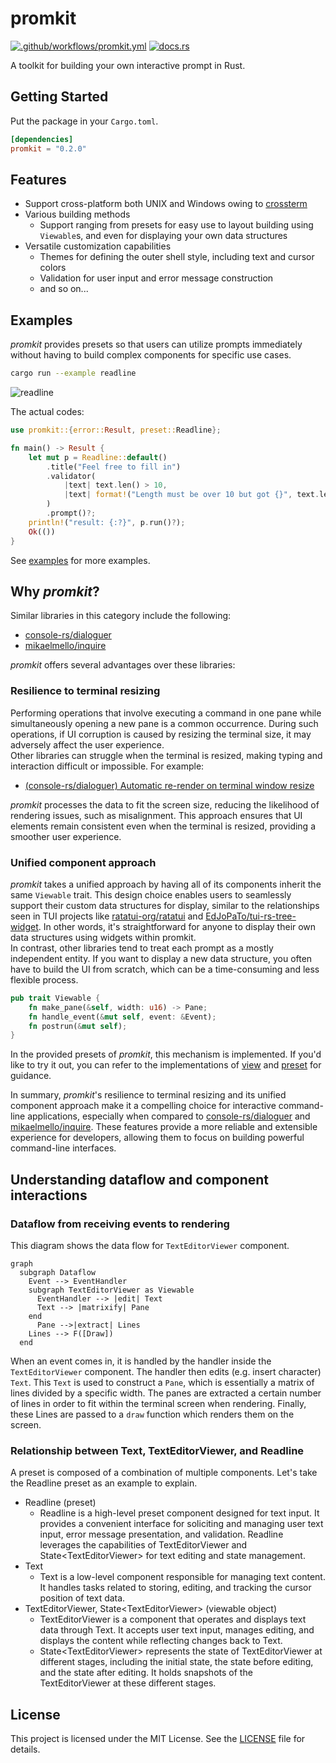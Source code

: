 # promkit

[![.github/workflows/promkit.yml](https://github.com/ynqa/promkit/actions/workflows/promkit.yml/badge.svg)](https://github.com/ynqa/promkit/actions/workflows/promkit.yml)
[![docs.rs](https://img.shields.io/docsrs/promkit)](https://docs.rs/promkit)

A toolkit for building your own interactive prompt in Rust.

## Getting Started

Put the package in your `Cargo.toml`.

```toml
[dependencies]
promkit = "0.2.0"
```

## Features

- Support cross-platform both UNIX and Windows owing to [crossterm](https://github.com/crossterm-rs/crossterm)
- Various building methods
  - Support ranging from presets for easy use to layout building using `Viewable`s, and even for displaying your own data structures
- Versatile customization capabilities
  - Themes for defining the outer shell style, including text and cursor colors
  - Validation for user input and error message construction
  - and so on...

## Examples

*promkit* provides presets so that users can utilize prompts immediately without
having to build complex components for specific use cases.  

```bash
cargo run --example readline
```

![readline](https://github.com/ynqa/promkit/assets/6745370/afa75a49-f84b-444f-88e3-3dabca959164)

The actual codes:

```rust
use promkit::{error::Result, preset::Readline};

fn main() -> Result {
    let mut p = Readline::default()
        .title("Feel free to fill in")
        .validator(
            |text| text.len() > 10,
            |text| format!("Length must be over 10 but got {}", text.len()),
        )
        .prompt()?;
    println!("result: {:?}", p.run()?);
    Ok(())
}
```

See [examples](https://github.com/ynqa/promkit/tree/main/examples/README.md)
for more examples.

## Why *promkit*?

Similar libraries in this category include the following:
- [console-rs/dialoguer](https://github.com/console-rs/dialoguer)
- [mikaelmello/inquire](https://github.com/mikaelmello/inquire/tree/main/inquire)

*promkit* offers several advantages over these libraries:

### Resilience to terminal resizing

Performing operations that involve executing a command in one pane while
simultaneously opening a new pane is a common occurrence. During such operations,
if UI corruption is caused by resizing the terminal size, it may adversely affect
the user experience.  
Other libraries can struggle when the terminal is resized, making typing and
interaction difficult or impossible. For example:

 - [(console-rs/dialoguer) Automatic re-render on terminal window resize](https://github.com/console-rs/dialoguer/issues/178)

*promkit* processes the data to fit the screen size, reducing the likelihood of
rendering issues, such as misalignment. This approach ensures that UI elements
remain consistent even when the terminal is resized, providing a smoother user
experience.

### Unified component approach

*promkit* takes a unified approach by having all of its components inherit the
same `Viewable` trait. This design choice enables users to seamlessly support
their custom data structures for display, similar to the relationships seen in
TUI projects like [ratatui-org/ratatui](https://github.com/ratatui-org/ratatui)
and
[EdJoPaTo/tui-rs-tree-widget](https://github.com/EdJoPaTo/tui-rs-tree-widget).
In other words, it's straightforward for anyone to display their own data
structures using widgets within promkit.  
In contrast, other libraries tend to treat each prompt as a mostly independent
entity. If you want to display a new data structure, you often have to build the
UI from scratch, which can be a time-consuming and less flexible process.

  ```rust
  pub trait Viewable {
      fn make_pane(&self, width: u16) -> Pane;
      fn handle_event(&mut self, event: &Event);
      fn postrun(&mut self);
  }
  ```

In the provided presets of *promkit*, this mechanism is implemented. If you'd
like to try it out, you can refer to
the implementations of
[view](https://github.com/ynqa/promkit/tree/v0.2.0/src/view)
and
[preset](https://github.com/ynqa/promkit/tree/v0.2.0/src/preset)
for guidance.

In summary, *promkit*'s resilience to terminal resizing and its unified component
approach make it a compelling choice for interactive command-line applications,
especially when compared to
[console-rs/dialoguer](https://github.com/console-rs/dialoguer) and
[mikaelmello/inquire](https://github.com/mikaelmello/inquire/tree/main/inquire).
These features provide a more reliable and extensible experience for developers,
allowing them to focus on building powerful command-line interfaces.

## Understanding dataflow and component interactions

### Dataflow from receiving events to rendering

This diagram shows the data flow for `TextEditorViewer` component.

```mermaid
graph
  subgraph Dataflow
    Event --> EventHandler
    subgraph TextEditorViewer as Viewable
      EventHandler --> |edit| Text
      Text --> |matrixify| Pane
    end
      Pane -->|extract| Lines
    Lines --> F([Draw])
  end
```

When an event comes in, it is handled by the handler inside the `TextEditorViewer`
component. The handler then edits (e.g. insert character) `Text`.
This `Text` is used to construct a `Pane`, which is essentially a matrix of
lines divided by a specific width. The panes are extracted a certain number of
lines in order to fit within the terminal screen when rendering.
Finally, these Lines are passed to a `draw` function which renders them on the screen.

### Relationship between Text, TextEditorViewer, and Readline

A preset is composed of a combination of multiple components.
Let's take the Readline preset as an example to explain.

- Readline (preset)
  - Readline is a high-level preset component designed for text input.
    It provides a convenient interface for soliciting and managing user text
    input, error message presentation, and validation.
    Readline leverages the capabilities of TextEditorViewer and State\<TextEditorViewer\> for
    text editing and state management.
- Text
  - Text is a low-level component responsible for managing text content.
    It handles tasks related to storing, editing, and tracking the cursor
    position of text data.
- TextEditorViewer, State\<TextEditorViewer\> (viewable object)
  - TextEditorViewer is a component that operates and displays text data
    through Text.
    It accepts user text input, manages editing, and displays the content
    while reflecting changes back to Text.
  - State\<TextEditorViewer\> represents the state of TextEditorViewer at different stages,
    including the initial state, the state before editing, and the state after
    editing. It holds snapshots of the TextEditorViewer at these different stages.

## License

This project is licensed under the MIT License.
See the [LICENSE](https://github.com/ynqa/promkit/blob/main/LICENSE)
file for details.
